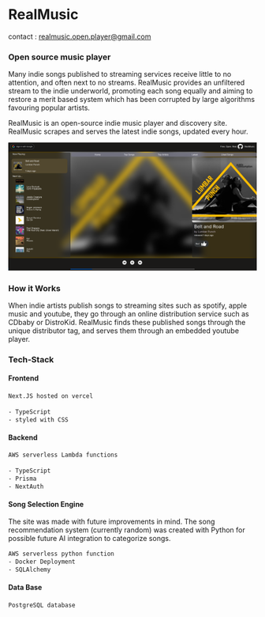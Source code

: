 # RealMusic

contact : realmusic.open.player@gmail.com

### Open source music player

Many indie songs published to streaming services receive little to no attention, and often next to no streams. RealMusic provides an unfiltered stream to the indie underworld, promoting each song equally and aiming to restore a merit based system which has been corrupted by large algorithms favouring popular artists.

RealMusic is an open-source indie music player and discovery site. RealMusic scrapes and serves the latest indie songs, updated every hour.

![Beta Version Demo](images/example-beta.png)

### How it Works

When indie artists publish songs to streaming sites such as spotify, apple music and youtube, they go through an online distribution service such as CDbaby or DistroKid. RealMusic finds these published songs through the unique distributor tag, and serves them through an embedded youtube player.

### Tech-Stack

#### Frontend

    Next.JS hosted on vercel

    - TypeScript
    - styled with CSS

#### Backend

    AWS serverless Lambda functions

    - TypeScript
    - Prisma
    - NextAuth

#### Song Selection Engine

The site was made with future improvements in mind. The song recommendation system (currently random) was created with Python for possible future AI integration to categorize songs.

    AWS serverless python function
    - Docker Deployment
    - SQLAlchemy

#### Data Base

    PostgreSQL database
